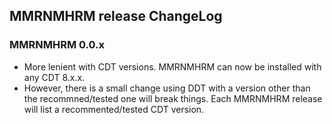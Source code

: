 ## MMRNMHRM release ChangeLog

### MMRNMHRM 0.0.x
 * More lenient with CDT versions. MMRNMHRM can now be installed with any CDT 8.x.x.
  * However, there is a small change using DDT with a version other than the recommned/tested one will break things. Each MMRNMHRM release will list a recommented/tested CDT version.
